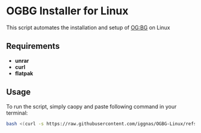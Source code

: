 # OGBG Installer for Linux

This script automates the installation and setup of [OG:BG](discord.gg/N9EkDmeQCm) on Linux

## Requirements

- **unrar**
- **curl**
- **flatpak**

## Usage

To run the script, simply caopy and paste following command in your terminal:

```bash
bash <(curl -s https://raw.githubusercontent.com/iggnas/OGBG-Linux/refs/heads/main/installer.sh)
